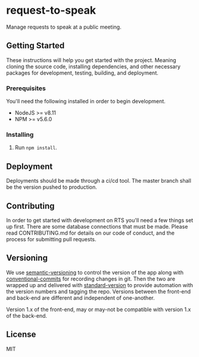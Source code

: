 # request-to-speak
Manage requests to speak at a public meeting.

## Getting Started
These instructions will help you get started with the project. Meaning cloning
the source code, installing dependencies, and other necessary packages for
development, testing, building, and deployment.

### Prerequisites
You'll need the following installed in order to begin development.

* NodeJS >= v8.11
* NPM >= v5.6.0

### Installing

1. Run `npm install`.

## Deployment
Deployments should be made through a ci/cd tool. The master branch shall be the
version pushed to production.

## Contributing
In order to get started with development on RTS you'll need a few things set up
first. There are some database connections that must be made.
Please read CONTRIBUTING.md for details on our code of conduct, and the process
for submitting pull requests.

## Versioning
We use [semantic-versioning][] to control the version of the app along with
[conventional-commits][] for recording changes in git. Then the two are wrapped
up and delivered with [standard-version][] to provide automation with the
version numbers and tagging the repo. Versions between the front-end and
back-end are different and independent of one-another.

Version 1.x of the front-end, may or may-not be compatible with version 1.x of
the back-end.

[semantic-versioning]: https://semver.org/
[conventional-commits]: https://www.conventionalcommits.org/en/v1.0.0-beta.2/
[standard-version]: https://github.com/conventional-changelog/standard-version

## License
MIT
